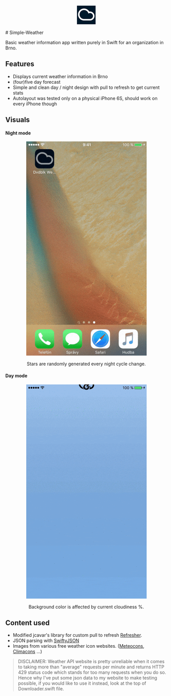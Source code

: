 <p align="center">
  <img src="Dvdblk Weather/Assets.xcassets/AppIcon.appiconset/Icon-Small@2x.png" alt="Icon"/>
</p>
# Simple-Weather

Basic weather information app written purely in Swift for an organization in Brno.


## Features

- Displays current weather information in Brno
- (four)five day forecast
- Simple and clean day / night design with pull to refresh to get current stats
- Autolayout was tested only on a physical iPhone 6S, should work on every iPhone though


## Visuals

#### Night mode
<p align="center">
  <img src="night.gif" alt="Night image"/>
</p>
<p align="center">Stars are randomly generated every night cycle change.</p>


#### Day mode
<p align="center">
  <img src="day.gif" alt="Day image"/>
</p>
<p align="center">Background color is affected by current cloudiness %.</p>

## Content used

- Modified jcavar's library for custom pull to refresh [Refresher](https://github.com/jcavar/refresher).
- JSON parsing with [SwiftyJSON](https://github.com/SwiftyJSON/SwiftyJSON)
- Images from various free weather icon websites. ([Meteocons](http://www.alessioatzeni.com/meteocons/), [Climacons](http://adamwhitcroft.com/climacons/) ...)

> DISCLAIMER: Weather API website is pretty unreliable when it comes to taking more than "average" requests per minute and returns HTTP 429 status code which stands for too many requests when you do so. Hence why I've put some json data to my website to make testing possible, if you would like to use it instead, look at the top of Downloader.swift file.



